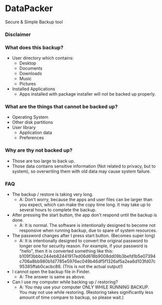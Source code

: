 # DataPacker
Secure & Simple Backup tool



### Disclaimer



### What does this backup?

- User directory which contains:
  - Desktop
  - Documents
  - Downloads
  - Music
  - Pictures
- Installed Applications
  - Apps installed with package installer will not be backed up properly.



### What are the things that cannot be backed up?

- Operating System
- Other disk partitions
- User library
  - Application data
  - Preferences



### Why are thy not backed up?

- Those are too large to back up.
- Those data contains sensitive information (Not related to privacy, but to system), so overwriting them with old data may cause system failure.



### FAQ

- The backup / restore is taking very long.
  - A: Don't worry, because the apps and user files can be larger than you expect, which can make the copy time long. It may take up to several hours to complete the backup.
- After pressing the start button, the app don't respond until the backup is done.
  - A: It is normal. The software is intentionally designed to become not responsive when running backup, due to spare of system resources.
- The password changes after I press start button. (Becomes super long)
  - A: It is intentionally designed to convert the original password to longer one for security reason. For example, if your password is "hello", then it is converted something like this: b109f3bbbc244eb82441917ed06d618b9008dd09b3befd1b5e07394c706a8bb980b1d7785e5976ec049b46df5f1326af5a2ea6d103fd07c95385ffab0cacbc86. (This is not the actual output!)
- I cannot open the backup file in Finder.
  - A: The answer is same as above.
- Can I use my computer while backing up / restoring?
  - A: You may use your computer ONLY WHILE RUNNING BACKUP. You may not use while restoring. (Restoring takes significantly less amount of time compare to backup, so please wait.)

